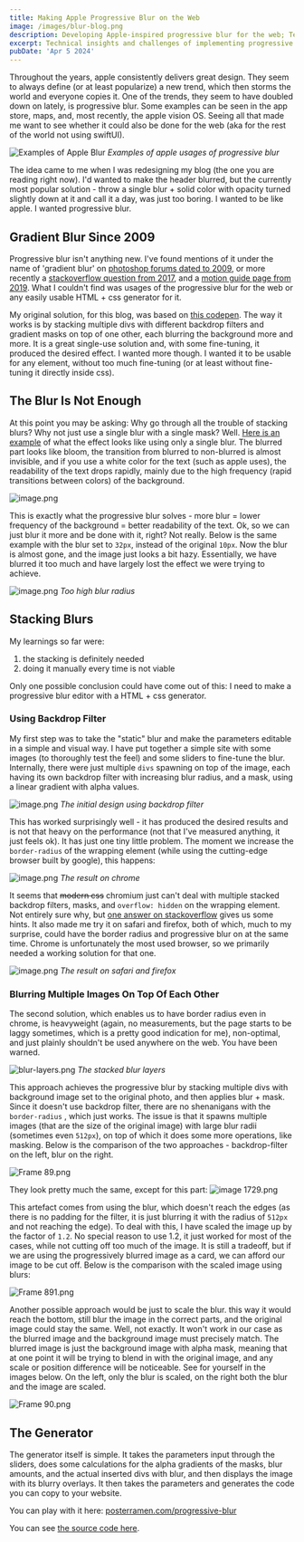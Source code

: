 ```yaml
---
title: Making Apple Progressive Blur on the Web
image: /images/blur-blog.png
description: Developing Apple-inspired progressive blur for the web; Technical insights and challenges.
excerpt: Technical insights and challenges of implementing progressive blur for your browser.
pubDate: 'Apr 5 2024'
---
```

Throughout the years, apple consistently delivers great design. They seem to always define (or at least popularize) a new trend, which then storms the world and everyone copies it. One of the trends, they seem to have doubled down on lately, is progressive blur. Some examples can be seen in the app store, maps, and, most recently, the apple vision OS. Seeing all that made me want to see whether it could also be done for the web (aka for the rest of the world not using swiftUI).

![Examples of Apple Blur](/blog/making-apple-progressive-blur-on-web/apple-blur.png)
*Examples of apple usages of progressive blur*

The idea came to me when I was redesigning my blog (the one you are reading right now). I'd wanted to make the header blurred, but the currently most popular solution - throw a single blur + solid color with opacity turned slightly down at it and call it a day, was just too boring. I wanted to be like apple. I wanted progressive blur.

## Gradient Blur Since 2009
Progressive blur isn't anything new. I've found mentions of it under the name of 'gradient blur' on <a class="external" href="https://community.adobe.com/t5/photoshop-ecosystem-discussions/how-can-i-create-a-gradient-blur/td-p/1554916" target="_blank">photoshop forums dated to 2009</a>, or more recently a <a class="external" href="https://stackoverflow.com/questions/45381849/how-to-achieve-a-progressive-blur-using-svg-by-combining-a-filter-with-a-mask" target="_blank">stackoverflow question from 2017</a>, and a <a class="external" href="https://support.apple.com/sk-sk/guide/motion/motn169fcc4b/5.4.4/mac/10.14" target="_blank">motion guide page from 2019</a>. What I couldn't find was usages of the progressive blur for the web or any easily usable HTML + css generator for it.

My original solution, for this blog, was based on <a class="external" href="https://codepen.io/silas/pen/rNYqZoz" target="_blank">this codepen</a>. The way it works is by stacking multiple divs with different backdrop filters and gradient masks on top of one other, each blurring the background more and more. It is a great single-use solution and, with some fine-tuning, it produced the desired effect. I wanted more though. I wanted it to be usable for any element, without too much fine-tuning (or at least without fine-tuning it directly inside css).

## The Blur Is Not Enough
At this point you may be asking: Why go through all the trouble of stacking blurs? Why not just use a single blur with a single mask? Well. <a class="external" href="https://www.purplesquirrels.com.au/2023/11/blur-gradient-with-css/" target="_blank">Here is an example</a> of what the effect looks like using only a single blur. The blurred part looks like bloom, the transition from blurred to non-blurred is almost invisible, and if you use a white color for the text (such as apple uses), the readability of the text drops rapidly, mainly due to the high frequency (rapid transitions between colors) of the background.

![image.png](/blog/making-apple-progressive-blur-on-web/image_11.png)

This is exactly what the progressive blur solves - more blur = lower frequency of the background = better readability of the text. Ok, so we can just blur it more and be done with it, right? Not really. Below is the same example with the blur set to `32px`, instead of the original `10px`. Now the blur is almost gone, and the image just looks a bit hazy. Essentially, we have blurred it too much and have largely lost the effect we were trying to achieve.

![image.png](/blog/making-apple-progressive-blur-on-web/image_7.png)
*Too high blur radius*

## Stacking Blurs
My learnings so far were:
1. the stacking is definitely needed
2. doing it manually every time is not viable


Only one possible conclusion could have come out of this: I need to make a progressive blur editor with a HTML + css generator.

### Using Backdrop Filter
My first step was to take the "static" blur and make the parameters editable in a simple and visual way. I have put together a simple site with some images (to thoroughly test the feel) and some sliders to fine-tune the blur. Internally, there were just multiple `divs` spawning on top of the image, each having its own backdrop filter with increasing blur radius, and a mask, using a linear gradient with alpha values.

![image.png](/blog/making-apple-progressive-blur-on-web/image_4.png)
*The initial design using backdrop filter*

This has worked surprisingly well - it has produced the desired results and is not that heavy on the performance (not that I've measured anything, it just feels ok). It has just one tiny little problem. The moment we increase the `border-radius` of the wrapping element (while using the cutting-edge browser built by google), this happens:

![image.png](/blog/making-apple-progressive-blur-on-web/image_10.png)
*The result on chrome*

It seems that ~~modern css~~ chromium just can't deal with multiple stacked backdrop filters, masks, and `overflow: hidden` on the wrapping element. Not entirely sure why, but <a class="external" href="https://stackoverflow.com/a/73156812" target="_blank">one answer on stackoverflow</a> gives us some hints. It also made me try it on safari and firefox, both of which, much to my surprise, could have the border radius and progressive blur on at the same time. Chrome is unfortunately the most used browser, so we primarily needed a working solution for that one.

![image.png](/blog/making-apple-progressive-blur-on-web/image_8.png)
*The result on safari and firefox*

### Blurring Multiple Images On Top Of Each Other
The second solution, which enables us to have border radius even in chrome, is heavyweight (again, no measurements, but the page starts to be laggy sometimes, which is a pretty good indication for me), non-optimal, and just plainly shouldn't be used anywhere on the web. You have been warned.

![blur-layers.png](/blog/making-apple-progressive-blur-on-web/blur-layers.png)
*The stacked blur layers*

This approach achieves the progressive blur by stacking multiple divs with background image set to the original photo, and then applies blur + mask. Since it doesn't use backdrop filter, there are no shenanigans with the `border-radius` , which just works. The issue is that it spawns multiple images (that are the size of the original image) with large blur radii (sometimes even `512px`), on top of which it does some more operations, like masking. Below is the comparison of the two approaches - backdrop-filter on the left, blur on the right.

![Frame 89.png](/blog/making-apple-progressive-blur-on-web/Frame_89.png)

They look pretty much the same, except for this part:
![image 1729.png](/blog/making-apple-progressive-blur-on-web/image_1729.png)

This artefact comes from using the blur, which doesn't reach the edges (as there is no padding for the filter, it is just blurring it with the radius of `512px` and not reaching the edge). To deal with this, I have scaled the image up by the factor of `1.2`. No special reason to use 1.2, it just worked for most of the cases, while not cutting off too much of the image. It is still a tradeoff, but if we are using the progressively blurred image as a card, we can afford our image to be cut off. Below is the comparison with the scaled image using blurs:

![Frame 891.png](/blog/making-apple-progressive-blur-on-web/Frame_891_1.png)

Another possible approach would be just to scale the blur. this way it would reach the bottom, still blur the image in the correct parts, and the original image could stay the same. Well, not exactly. It won't work in our case as the blurred image and the background image must precisely match. The blurred image is just the background image with alpha mask, meaning that at one point it will be trying to blend in with the original image, and any scale or position difference will be noticeable. See for yourself in the images below. On the left, only the blur is scaled, on the right both the blur and the image are scaled.

![Frame 90.png](/blog/making-apple-progressive-blur-on-web/Frame_90.png)

## The Generator
The generator itself is simple. It takes the parameters input through the sliders, does some calculations for the alpha gradients of the masks, blur amounts, and the actual inserted divs with blur, and then displays the image with its blurry overlays. It then takes the parameters and generates the code you can copy to your website.

You can play with it here: <a class="external" href="https://www.posterramen.com/progressive-blur" target="_blank">posterramen.com/progressive-blur</a>

You can see <a class="external" href="https://github.com/petttr1/PosterRamen/tree/main/components/progressive-blur" target="_blank">the source code here</a>.